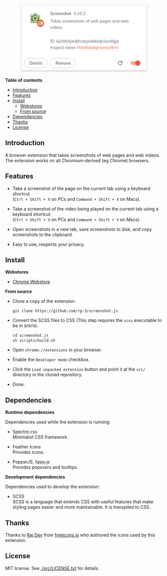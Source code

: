 <p align="center">
  <img src="/webstore-assets/screenshot.png" alt="Screenshot logo">
</p>

**Table of contents**

* <a href="#introduction"> Introduction </a>
* <a href="#features"> Features </a>
* <a href='#install'>Install</a>
  * <a href='#install-webstores'> Webstores </a>
  * <a href='#install-fromsource'> From source </a>
* <a href='#dependencies'>Dependencies</a>
* <a href='#thanks'>Thanks</a>
* <a href='#license'>License</a>

## <a id='introduction'>Introduction</a>

A browser extension that takes screenshots of web pages and web videos.  
The extension works on all Chromium-derived (eg Chrome) browsers.

## <a id='features'>Features</a>

* Take a screenshot of the page on the current tab using a keyboard shortcut  
  (`Ctrl + Shift + X` on PCs and  `Command + Shift + X` on Macs).

* Take a screenshot of the video being played on the current tab using a keyboard shortcut  
  (`Ctrl + Shift + V` on PCs and  `Command + Shift + V` on Macs).

* Open screenshots in a new tab, save screenshots to disk, and copy screenshots
  to the clipboard.

* Easy to use, respects your privacy.


## <a id='install'> Install </a>

<a id='install-webstores'>**Webstores**</a>

* [Chrome Webstore](https://chrome.google.com/webstore/detail/screenshot/ehmcpclingghgidajkpodncclbginiak)

<a id='install-fromsource'>**From source**</a>

* Clone a copy of the extension:

      git clone https://github.com/rg-3/screenshot.js

* Convert the SCSS files to CSS
  (This step requires the `scss` executable to be in `$PATH`):

      cd screenshot.js
      sh scripts/build.sh

* Open `chrome://extensions` in your browser.

* Enable the `Developer mode` checkbox.

* Click the `Load unpacked extension` button and point it at the `src/`
  directory in the cloned repository.

* Done.

## <a id='dependencies'> Dependencies </a>

**Runtime dependencies**

Dependencies used while the extension is running:

* Spectre.css  
  Minimalist CSS framework.

* Feather Icons  
  Provides icons.

* PopperJS, tippy.js  
  Provides popovers and tooltips.

**Development dependencies**

Dependencies used to develop the extension:

  * SCSS  
    SCSS is a language that extends CSS with useful features that make
    styling pages easier and more maintainable. It is transpiled to CSS.

## <a id='thanks'>Thanks</a>

Thanks to [Raj Dev](https://freeicons.io/profile/714) from [freeicons.io](https://www.freeicons.io)
who authored the icons used by this extension.

## <a id='license'>License</a>

MIT license. See [./src/LICENSE.txt](./src/LICENSE.txt) for details.

